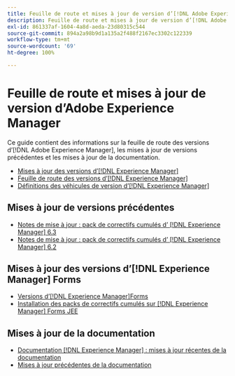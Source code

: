 ```yaml
---
title: Feuille de route et mises à jour de version d’[!DNL Adobe Experience Manager]
description: Feuille de route et mises à jour de version d’[!DNL Adobe Experience Manager]
exl-id: 861337af-1604-4a8d-aeda-23d80315c544
source-git-commit: 894a2a98b9d1a135a2f488f2167ec3302c122339
workflow-type: tm+mt
source-wordcount: '69'
ht-degree: 100%

---
```


# Feuille de route et mises à jour de version d’Adobe Experience Manager

Ce guide contient des informations sur la feuille de route des versions d’[!DNL Adobe Experience Manager], les mises à jour de versions précédentes et les mises à jour de la documentation.

* [Mises à jour des versions d’[!DNL Experience Manager]](aem-releases-updates.md)
* [Feuille de route des versions d’[!DNL Experience Manager]](update-releases-roadmap.md)
* [Définitions des véhicules de version d’[!DNL Experience Manager]](update-release-vehicle-definitions.md)

## Mises à jour de versions précédentes

* [Notes de mise à jour : pack de correctifs cumulés d’ [!DNL Experience Manager] 6.3](release-notes-aem-6-3-cumulative-fix-pack.md)
* [Notes de mise à jour : pack de correctifs cumulés d’ [!DNL Experience Manager] 6.2](release-notes-aem-6-2-cumulative-fix-pack.md)

## Mises à jour des versions d’[!DNL Experience Manager] Forms

* [ Versions d’[!DNL Experience Manager]Forms](aem-forms-releases.md)
* [Installation des packs de correctifs cumulés sur  [!DNL Experience Manager] Forms JEE](install-cfp-aem-forms-jee.md)

## Mises à jour de la documentation

* [ Documentation [!DNL Experience Manager] : mises à jour récentes de la documentation](documentation-updates.md)
* [Mises à jour précédentes de la documentation](previous-documentation-updates.md)
